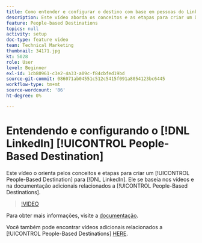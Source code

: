 ```yaml
---
title: Como entender e configurar o destino com base em pessoas do LinkedIn
description: Este vídeo aborda os conceitos e as etapas para criar um Destino com base em pessoas para o LinkedIn. Ele se baseia nos vídeos e na documentação adicionais relacionados aos Destinos com base em pessoas.
feature: People-based Destinations
topics: null
activity: setup
doc-type: feature video
team: Technical Marketing
thumbnail: 34171.jpg
kt: 5028
role: User
level: Beginner
exl-id: 1cb80961-c3e2-4a33-a09c-f84cbfed19bd
source-git-commit: 086071ab04551c512c5415f091a8054123bc6445
workflow-type: tm+mt
source-wordcount: '86'
ht-degree: 0%

---
```


# Entendendo e configurando o [!DNL LinkedIn] [!UICONTROL People-Based Destination]

Este vídeo o orienta pelos conceitos e etapas para criar um [!UICONTROL People-Based Destination] para [!DNL LinkedIn]. Ele se baseia nos vídeos e na documentação adicionais relacionados a [!UICONTROL People-Based Destinations].

>[!VIDEO](https://video.tv.adobe.com/v/34171/?quality=12)

Para obter mais informações, visite a [documentação](https://experienceleague.adobe.com/docs/audience-manager/user-guide/features/destinations/people-based/people-based-destinations-overview.html).

Você também pode encontrar vídeos adicionais relacionados a [!UICONTROL People-Based Destinations] [HERE](https://adobe.ly/aamlearnpbd).
